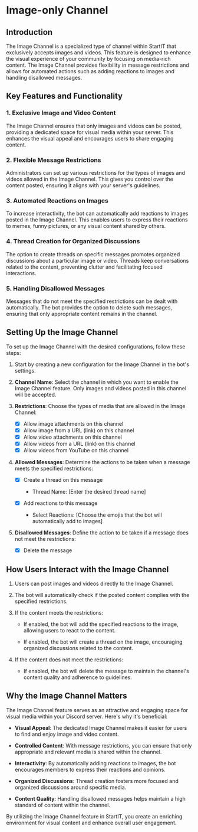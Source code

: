 # Image-only Channel

## Introduction

The Image Channel is a specialized type of channel within StartIT that exclusively accepts images and videos.
This feature is designed to enhance the visual experience of your community by focusing on media-rich content. The Image
Channel provides flexibility in message restrictions and allows for automated actions such as adding reactions to images
and handling disallowed messages.

## Key Features and Functionality

### 1. Exclusive Image and Video Content

The Image Channel ensures that only images and videos can be posted, providing a dedicated space for visual media within
your server. This enhances the visual appeal and encourages users to share engaging content.

### 2. Flexible Message Restrictions

Administrators can set up various restrictions for the types of images and videos allowed in the Image Channel. This
gives you control over the content posted, ensuring it aligns with your server's guidelines.

### 3. Automated Reactions on Images

To increase interactivity, the bot can automatically add reactions to images posted in the Image Channel. This enables
users to express their reactions to memes, funny pictures, or any visual content shared by others.

### 4. Thread Creation for Organized Discussions

The option to create threads on specific messages promotes organized discussions about a particular image or video.
Threads keep conversations related to the content, preventing clutter and facilitating focused interactions.

### 5. Handling Disallowed Messages

Messages that do not meet the specified restrictions can be dealt with automatically. The bot provides the option to
delete such messages, ensuring that only appropriate content remains in the channel.

## Setting Up the Image Channel

To set up the Image Channel with the desired configurations, follow these steps:

1. Start by creating a new configuration for the Image Channel in the bot's settings.

2. **Channel Name**: Select the channel in which you want to enable the Image Channel feature. Only images and videos
   posted in this channel will be accepted.

3. **Restrictions**: Choose the types of media that are allowed in the Image Channel:

    - [x] Allow image attachments on this channel
    - [x] Allow image from a URL (link) on this channel
    - [x] Allow video attachments on this channel
    - [x] Allow videos from a URL (link) on this channel
    - [x] Allow videos from YouTube on this channel

4. **Allowed Messages**: Determine the actions to be taken when a message meets the specified restrictions:

    - [x] Create a thread on this message
        - Thread Name: [Enter the desired thread name]

    - [x] Add reactions to this message
        - Select Reactions: [Choose the emojis that the bot will automatically add to images]

5. **Disallowed Messages**: Define the action to be taken if a message does not meet the restrictions:

    - [x] Delete the message

## How Users Interact with the Image Channel

1. Users can post images and videos directly to the Image Channel.

2. The bot will automatically check if the posted content complies with the specified restrictions.

3. If the content meets the restrictions:

    - If enabled, the bot will add the specified reactions to the image, allowing users to react to the content.

    - If enabled, the bot will create a thread on the image, encouraging organized discussions related to the content.

4. If the content does not meet the restrictions:

    - If enabled, the bot will delete the message to maintain the channel's content quality and adherence to guidelines.

## Why the Image Channel Matters

The Image Channel feature serves as an attractive and engaging space for visual media within your Discord server. Here's
why it's beneficial:

- **Visual Appeal**: The dedicated Image Channel makes it easier for users to find and enjoy image and video content.

- **Controlled Content**: With message restrictions, you can ensure that only appropriate and relevant media is shared
  within the channel.

- **Interactivity**: By automatically adding reactions to images, the bot encourages members to express their reactions
  and opinions.

- **Organized Discussions**: Thread creation fosters more focused and organized discussions around specific media.

- **Content Quality**: Handling disallowed messages helps maintain a high standard of content within the channel.

By utilizing the Image Channel feature in StartIT, you create an enriching environment for visual content and
enhance overall user engagement.
